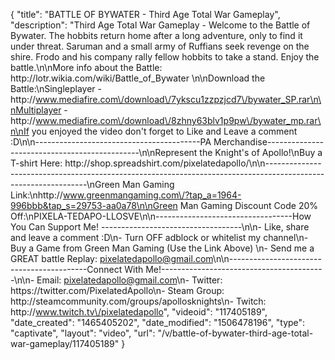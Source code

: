 {
    "title": "BATTLE OF BYWATER - Third Age Total War Gameplay",
    "description": "Third Age Total War Gameplay - Welcome to the Battle of Bywater.  The hobbits return home after a long adventure, only to find it under threat.  Saruman and a small army of Ruffians seek revenge on the shire.  Frodo and his company rally fellow hobbits to take a stand.  Enjoy the battle.\n\nMore info about the Battle: http:\/\/lotr.wikia.com\/wiki\/Battle_of_Bywater  \n\nDownload the Battle:\nSingleplayer - http:\/\/www.mediafire.com\/download\/7ykscu1zzpzjcd7\/bywater_SP.rar\n\nMultiplayer - http:\/\/www.mediafire.com\/download\/8zhny63blv1p9pw\/bywater_mp.rar\n\nIf you enjoyed the video don't forget to Like and Leave a comment :D\n\n-----------------------------------------PA Merchandise----------------------------------------------\n\nRepresent the Knight's of Apollo!\nBuy a T-shirt Here: http:\/\/shop.spreadshirt.com\/pixelatedapollo\/\n\n---------------------------------------------------------------------------------------------------------------\nGreen Man Gaming Link:\nhttp:\/\/www.greenmangaming.com\/?tap_a=1964-996bbb&tap_s=29753-aa0a78\n\nGreen Man Gaming Discount Code 20% Off:\nPIXELA-TEDAPO-LLOSVE\n\n----------------------------------How You Can Support Me! -----------------------------------\n\n- Like, share and leave a comment :D\n- Turn OFF adblock or whitelist my channel\n- Buy a Game from Green Man Gaming (Use the Link Above) \n- Send me a GREAT battle Replay: pixelatedapollo@gmail.com\n\n------------------------------------------Connect With Me!-----------------------------------------\n\n- Email: pixelatedapollo@gmail.com\n- Twitter: https:\/\/twitter.com\/PixelatedApollo\n- Steam Group:  http:\/\/steamcommunity.com\/groups\/apollosknights\n- Twitch: http:\/\/www.twitch.tv\/pixelatedapollo",
    "videoid": "117405189",
    "date_created": "1465405202",
    "date_modified": "1506478196",
    "type": "captivate",
    "layout": "video",
    "url": "\/v\/battle-of-bywater-third-age-total-war-gameplay\/117405189"
}